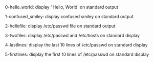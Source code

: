 0-hello_world:
    display "Hello, World' on standard output

1-confused_smiley:
    display confused smiley on standard output

2-hellofile:
    display /etc/passwd file on standard output

3-twofiles:
    display /etc/passwd and /etc/hosts on
    standard display

4-lastlines:
    display the last 10 lines of
    /etc/passwd on standard display

5-firstlines:
    display the first 10 lines of 
    /etc/passwd on standard display


